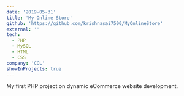 ```yaml
---
date: '2019-05-31'
title: 'My Online Store'
github: 'https://github.com/krishnasai7500/MyOnlineStore'
external: ''
tech:
  - PHP
  - MySQL
  - HTML
  - CSS
company: 'CCL'
showInProjects: true
---
```


My first PHP project on dynamic eCommerce website development.
